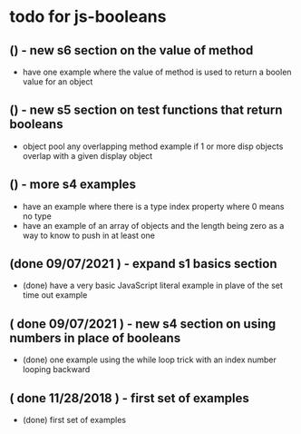 # todo for js-booleans

## () - new s6 section on the value of method
* have one example where the value of method is used to return a boolen value for an object

## () - new s5 section on test functions that return booleans
* object pool any overlapping method example if 1 or more disp objects overlap with a given display object

## () - more s4 examples
* have an example where there is a type index property where 0 means no type
* have an example of an array of objects and the length being zero as a way to know to push in at least one

##  (done 09/07/2021 ) - expand s1 basics section
* (done) have a very basic JavaScript literal example in plave of the set time out example

## ( done 09/07/2021 ) - new s4 section on using numbers in place of booleans
* (done) one example using the while loop trick with an index number looping backward

## ( done 11/28/2018 ) - first set of examples
* (done) first set of examples
